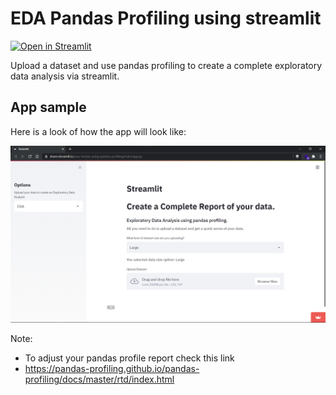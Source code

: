 # EDA Pandas Profiling using streamlit

 [![Open in Streamlit](https://static.streamlit.io/badges/streamlit_badge_black_white.svg)](https://share.streamlit.io/pau-lo/eda-using-pandas-profiling/main/app.py)

Upload a dataset and use pandas profiling to create a complete exploratory data analysis via streamlit.


## App sample

Here is a look of how the app will look like:

![Alt image](https://github.com/pau-lo/Eda-streamlit-pandas-profiling/blob/main/assets/eda_pandas_profiling_streamlit.png?raw="eda-app")


Note:  

  - To adjust your pandas profile report check this link
  - https://pandas-profiling.github.io/pandas-profiling/docs/master/rtd/index.html
